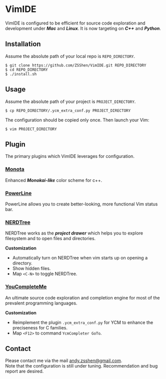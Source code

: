 # **VimIDE**  

VimIDE is configured to be efficient for source code exploration and development under ***Mac*** and ***Linux***. It is now targeting on ***C++*** and ***Python***.    


## **Installation**
Assume the absolute path of your local repo is `REPO_DIRECTORY`.  
```shell
$ git clone https://github.com/ZSShen/VimIDE.git REPO_DIRECTORY
$ cd REPO_DIRECTORY
$ ./install.sh
```

## **Usage**
Assume the absolute path of your project is `PROJECT_DIRECTORY`.  
```shell
$ cp REPO_DIRECTORY/.ycm_extra_conf.py PROJECT_DIRECTORY
```
The configuration should be copied only once. Then launch your Vim:  
```shell
$ vim PROJECT_DIRECTORY
```

## **Plugin**  
The primary plugins which VimIDE leverages for configuration.  

### [Monota]
Enhanced ***Monokai-like*** color scheme for c++.  

### [PowerLine]
PowerLine allows you to create better-looking, more functional Vim status bar.  

### [NERDTree]
NERDTree works as the ***project drawer*** which helps you to explore filesystem and to open files and directories.  

**Customization**
  + Automatically turn on NERDTree when vim starts up on opening a directory.  
  + Show hidden files.  
  + Map `<C-N>` to toggle NERDTree.  

### [YouCompleteMe]
An ultimate source code exploration and completion engine for most of the prevalent programming languages.  

**Customization**  
  + Reimplement the plugin `.ycm_extra_conf.py` for YCM to enhance the preciseness for C families.  
  + Map `<F12>` to command `YcmCompleter GoTo`.  


[Vundle]:https://github.com/VundleVim/Vundle.vim
[Monota]:https://github.com/filfirst/Monota
[NERDTree]:https://github.com/scrooloose/nerdtree
[PowerLine]:https://github.com/Lokaltog/vim-powerline
[YouCompleteMe]:https://github.com/Valloric/YouCompleteMeUse


## **Contact**
Please contact me via the mail andy.zsshen@gmail.com.  
Note that the configuration is still under tuning. Recommendation and bug report are desired.  
